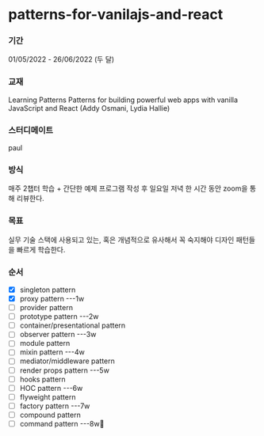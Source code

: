 # patterns-for-vanilajs-and-react

### 기간
01/05/2022 - 26/06/2022 (두 달)

### 교재
Learning Patterns Patterns for building powerful web apps with vanilla JavaScript and React (Addy Osmani, Lydia Hallie)

### 스터디메이트
paul

### 방식
매주 2챕터 학습 + 간단한 예제 프로그램 작성 후 일요일 저녁 한 시간 동안 zoom을 통해 리뷰한다.

### 목표
실무 기술 스택에 사용되고 있는, 혹은 개념적으로 유사해서 꼭 숙지해야 디자인 패턴들을 빠르게 학습한다.

### 순서
- [x] singleton pattern
- [x] proxy pattern ---1w
- [ ] provider pattern
- [ ] prototype pattern ---2w
- [ ] container/presentational pattern
- [ ] observer pattern ---3w
- [ ] module pattern
- [ ] mixin pattern ---4w
- [ ] mediator/middleware pattern
- [ ] render props pattern ---5w
- [ ] hooks pattern
- [ ] HOC pattern ---6w
- [ ] flyweight pattern
- [ ] factory pattern ---7w
- [ ] compound pattern
- [ ] command pattern ---8w🎉 
